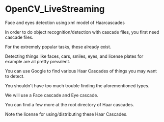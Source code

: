 # OpenCV_LiveStreaming
Face and eyes detection using xml model of Haarcascades

In order to do object recognition/detection with cascade files, you first need cascade files. 

For the extremely popular tasks, these already exist. 

Detecting things like faces, cars, smiles, eyes, and license plates for example are all pretty prevalent.

You can use Google to find various Haar Cascades of things you may want to detect. 

You shouldn't have too much trouble finding the aforementioned types.

We will use a Face cascade and Eye cascade. 

You can find a few more at the root directory of Haar cascades. 

Note the license for using/distributing these Haar Cascades.
